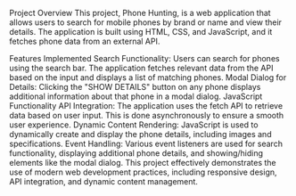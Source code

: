 Project Overview
This project, Phone Hunting, is a web application that allows users to search for mobile phones by brand or name and view their details. The application is built using HTML, CSS, and JavaScript, and it fetches phone data from an external API.

Features Implemented
Search Functionality: Users can search for phones using the search bar. The application fetches relevant data from the API based on the input and displays a list of matching phones.
Modal Dialog for Details: Clicking the "SHOW DETAILS" button on any phone displays additional information about that phone in a modal dialog.
JavaScript Functionality
API Integration: The application uses the fetch API to retrieve data based on user input. This is done asynchronously to ensure a smooth user experience.
Dynamic Content Rendering: JavaScript is used to dynamically create and display the phone details, including images and specifications.
Event Handling: Various event listeners are used for search functionality, displaying additional phone details, and showing/hiding elements like the modal dialog.
This project effectively demonstrates the use of modern web development practices, including responsive design, API integration, and dynamic content management.
